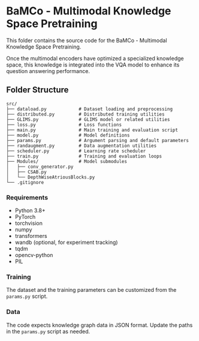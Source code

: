 # BaMCo - Multimodal Knowledge Space Pretraining

This folder contains the source code for the BaMCo - Multimodal Knowledge Space Pretraining.

Once the multimodal encoders have optimized a specialized knowledge space, this knowledge is integrated into the VQA model to enhance its question answering performance.

## Folder Structure

```
src/
├── dataload.py            # Dataset loading and preprocessing
├── distributed.py         # Distributed training utilities
├── GLIMS.py               # GLIMS model or related utilities
├── loss.py                # Loss functions
├── main.py                # Main training and evaluation script
├── model.py               # Model definitions
├── params.py              # Argument parsing and default parameters
├── randaugment.py         # Data augmentation utilities
├── scheduler.py           # Learning rate scheduler
├── train.py               # Training and evaluation loops
├── Modules/               # Model submodules
│   ├── conv_generator.py
│   ├── CSAB.py
│   └── DepthWiseAtriousBlocks.py
└── .gitignore
```

### Requirements

- Python 3.8+
- PyTorch
- torchvision
- numpy
- transformers
- wandb (optional, for experiment tracking)
- tqdm
- opencv-python
- PIL

### Training

The dataset and the training parameters can be customized from the `params.py` script.

### Data

The code expects knowledge graph data in JSON format. Update the paths in the `params.py` script as needed.
